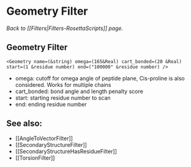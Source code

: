 # Geometry Filter
*Back to [[Filters|Filters-RosettaScripts]] page.*
## Geometry Filter

```
<Geometry name=(&string) omega=(165&Real) cart_bonded=(20 &Real) start=(1 &residue number) end=("100000" &residue number) />
```

-   omega: cutoff for omega angle of peptide plane, Cis-proline is also considered. Works for multiple chains
-   cart\_bonded: bond angle and length penalty score
-   start: starting residue number to scan
-   end: ending residue number

## See also:

* [[AngleToVectorFilter]]
* [[SecondaryStructureFilter]]
* [[SecondaryStructureHasResidueFilter]]
* [[TorsionFilter]]

